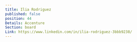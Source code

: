 ```yaml
---
title: Ilia Rodriguez
published: false
position: 44
Details: Accenture
Section: board
Link: https://www.linkedin.com/in/ilia-rodriguez-3bbb9238/
---
```


